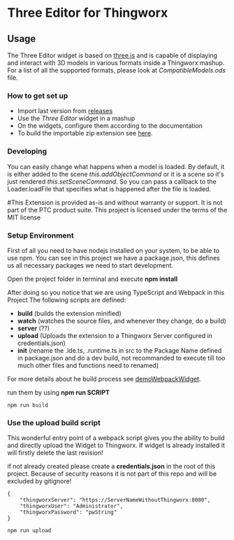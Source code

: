 # Three Editor for Thingworx

## Usage

The Three Editor widget is based on [three.js](http://threejs.org/) and is capable of displaying and interact with 3D models in various formats inside a Thingworx mashup. For a list of all the supported formats, please look at _CompatibleModels.ods_ file.

### How to get set up

* Import last version from [releases](/releases/latest) 
* Use the *Three Editor* widget in a mashup
* On the widgets, configure them according to the documentation
* To build the importable zip extension see [here](#setup-environment). 

### Developing

You can easily change what happens when a model is loaded. By default, it is either added to the scene *this.addObjectCommand* or it is a scene so it's just rendered *this.setSceneCommand*. So you can pass a callback to the Loader.loadFile that specifies what is happened after the file is loaded.

#This Extension is provided as-is and without warranty or support. It is not part of the PTC product suite. This project is licensed under the terms of the MIT license

### Setup Environment

First of all you need to have nodejs installed on your system, to be able to use npm.
You can see in this project we have a package.json, this defines us all necessary packages we need to start development.

Open the project folder in terminal and execute **npm install**

After doing so you notice that we are using TypeScript and Webpack in this Project
The following scripts are defined:

- **build** (builds the extension minified)
- **watch** (watches the source files, and whenever they change, do a build)
- **server** (??)
- **upload** (Uploads the extension to a Thingworx Server configured in credentials.json)
- **init** (rename the .ide.ts, .runtime.ts in src to the Package Name defined in package.json and do a dev build, not recommanded to execute till too much other files and functions need to renamed)

For more details about he build process see [demoWebpackWidget](http://roicentersvn/placatus/DemoWebpackWidget).

run them by using **npm run SCRIPT**

`npm run build`


### Use the upload build script

This wonderful entry point of a webpack script gives you the ability to build and directly upload the Widget to Thingworx. If widget is already installed it will firstly delete the last revision!

if not already created please create a **credentials.json** in the root of this project. Because of security reasons it is not part of this repo and will be excluded by gitignore!

```
{
    "thingworxServer": "https://ServerNameWithoutThingworx:8080",
    "thingworxUser": "Administrator",
    "thingworxPassword": "pwString"
}
```

`npm run upload`
